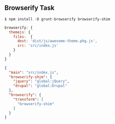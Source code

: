 ## Browserify Task


`$ npm install -D grunt-browserify browserify-shim`

```js
browserify: {
  themejs: {
    files:  {
      dest: 'dist/js/awesome-theme.pkg.js',
      src: 'src/index.js'
    }
  }
}
```

```json
{
  "main": "src/index.js",
  "browserify-shim": {
    "jquery": "global:jQuery",
    "drupal": "global:Drupal"
  },
  "browserify": {
    "transform": [
      "browserify-shim"
    ]
  }
}
```
